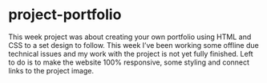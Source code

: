 # project-portfolio

This week project was about creating your own portfolio using HTML and CSS to a set design to follow. 
This week I’ve been working some offline due technical issues and my work with the project is not yet fully finished. 
Left to do is to make the website 100% responsive, some styling and connect links to the project image. 
